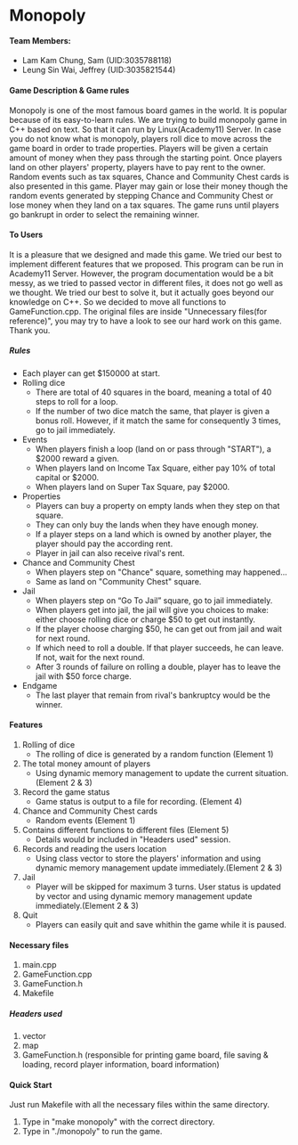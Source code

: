 # Monopoly

#### Team Members:
- Lam Kam Chung, Sam (UID:3035788118)
- Leung Sin Wai, Jeffrey (UID:3035821544)

#### Game Description & Game rules

Monopoly is one of the most famous board games in the world. It is popular because of its easy-to-learn rules. We are trying to build monopoly game in C++ based on text. So that it can run by Linux(Academy11) Server. In case you do not know what is monopoly, players roll dice to move across the game board in order to trade properties. Players will be given a certain amount of money when they pass through the starting point. Once players land on other players' property, players have to pay rent to the owner. Random events such as tax squares, Chance and Community Chest cards is also presented in this game. Player may gain or lose their money though the random events generated by stepping Chance and Community Chest or lose money when they land on a tax squares. The game runs until players go bankrupt in order to select the remaining winner.

#### To Users

It is a pleasure that we designed and made this game. We tried our best to implement different features that we proposed. This program can be run in Academy11 Server. However, the program documentation would be a bit messy, as we tried to passed vector in different files, it does not go well as we thought. We tried our best to solve it, but it actually goes beyond our knowledge on C++. So we decided to move all functions to GameFunction.cpp. The original files are inside "Unnecessary files(for reference)", you may try to have a look to see our hard work on this game. Thank you.

##### Rules
- Each player can get $150000 at start.
- Rolling dice
    - There are total of 40 squares in the board, meaning a total of 40 steps to roll for a loop.
    - If the number of two dice match the same, that player is given a bonus roll. However, if it match the same for consequently 3 times, go to jail immediately.
- Events
    - When players finish a loop (land on or pass through "START"), a $2000 reward a given.
    - When players land on Income Tax Square, either pay 10% of total capital or $2000.
    - When players land on Super Tax Square, pay $2000.
- Properties
    - Players can buy a property on empty lands when they step on that square.
    - They can only buy the lands when they have enough money.
    - If a player steps on a land which is owned by another player, the player should pay the according rent.
    - Player in jail can also receive rival's rent.
- Chance and Community Chest
    - When players step on "Chance" square, something may happened...
    - Same as land on "Community Chest" square.
- Jail
    - When players step on “Go To Jail” square, go to jail immediately.
    - When players get into jail, the jail will give you choices to make: either choose rolling dice or charge $50 to get out instantly.
    - If the player choose charging $50, he can get out from jail and wait for next round.
    - If which need to roll a double. If that player succeeds, he can leave. If not, wait for the next round.
    - After 3 rounds of failure on rolling a double, player has to leave the jail with $50 force charge.
- Endgame
    - The last player that remain from rival's bankruptcy would be the winner.

#### Features
1. Rolling of dice
    - The rolling of dice is generated by a random function (Element 1)
2. The total money amount of players
    - Using dynamic memory management to update the current situation.(Element 2 & 3)
3. Record the game status
    - Game status is output to a file for recording. (Element 4)
4. Chance and Community Chest cards
    - Random events (Element 1)
5. Contains different functions to different files (Element 5)
    - Details would br included in "Headers used" session.
7. Records and reading the users location 
    - Using class vector to store the players' information and using dynamic memory management update immediately.(Element 2 & 3)
8. Jail
    - Player will be skipped for maximum 3 turns. User status is updated by vector and using dynamic memory management update immediately.(Element 2 & 3)
9. Quit
    - Players can easily quit and save whithin the game while it is paused.

#### Necessary files
1. main.cpp
2. GameFunction.cpp
3. GameFunction.h
5. Makefile

##### Headers used
1. vector
2. map
3. GameFunction.h (responsible for printing game board, file saving & loading, record player information, board information)

#### Quick Start
Just run Makefile with all the necessary files within the same directory.
1. Type in "make monopoly" with the correct directory.
2. Type in "./monopoly" to run the game.
